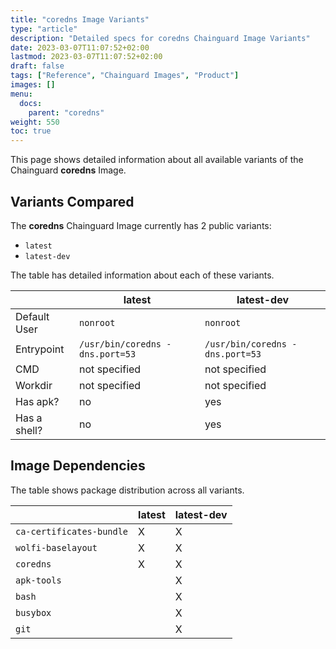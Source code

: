 ```yaml
---
title: "coredns Image Variants"
type: "article"
description: "Detailed specs for coredns Chainguard Image Variants"
date: 2023-03-07T11:07:52+02:00
lastmod: 2023-03-07T11:07:52+02:00
draft: false
tags: ["Reference", "Chainguard Images", "Product"]
images: []
menu:
  docs:
    parent: "coredns"
weight: 550
toc: true
---
```


This page shows detailed information about all available variants of the Chainguard **coredns** Image.

## Variants Compared
The **coredns** Chainguard Image currently has 2 public variants: 

- `latest`
- `latest-dev`

The table has detailed information about each of these variants.

|              | latest                          | latest-dev                      |
|--------------|---------------------------------|---------------------------------|
| Default User | `nonroot`                       | `nonroot`                       |
| Entrypoint   | `/usr/bin/coredns -dns.port=53` | `/usr/bin/coredns -dns.port=53` |
| CMD          | not specified                   | not specified                   |
| Workdir      | not specified                   | not specified                   |
| Has apk?     | no                              | yes                             |
| Has a shell? | no                              | yes                             |

## Image Dependencies
The table shows package distribution across all variants.

|                          | latest | latest-dev |
|--------------------------|--------|------------|
| `ca-certificates-bundle` | X      | X          |
| `wolfi-baselayout`       | X      | X          |
| `coredns`                | X      | X          |
| `apk-tools`              |        | X          |
| `bash`                   |        | X          |
| `busybox`                |        | X          |
| `git`                    |        | X          |

